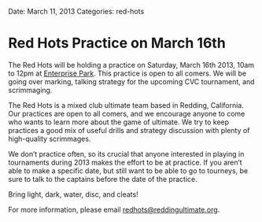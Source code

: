Date: March 11, 2013
Categories: red-hots

# Red Hots Practice on March 16th

The Red Hots will be holding a practice on Saturday, March 16th 2013, 10am to 12pm at [Enterprise Park](/places/enterprise). This practice is open to all comers. We will be going over marking, talking strategy for the upcoming CVC tournament, and scrimmaging.

<!-- ~~fold~~ -->

The Red Hots is a mixed club ultimate team based in Redding, California. Our practices are open to all comers, and we encourage anyone to come who wants to learn more about the game of ultimate. We try to keep practices a good mix of useful drills and strategy discussion with plenty of high-quality scrimmages.

We don’t practice often, so its crucial that anyone interested in playing in tournaments during 2013 makes the effort to be at practice. If you aren’t able to make a specific date, but still want to be able to go to tourneys, be sure to talk to the captains before the date of the practice.

Bring light, dark, water, disc, and cleats!

For more information, please email redhots@reddingultimate.org.

